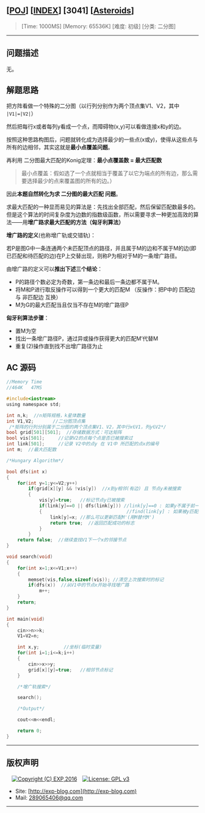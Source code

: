 ## [[POJ](http://poj.org/)] [[INDEX](https://github.com/lyy289065406/POJ-Solving-Reports)] [3041] [[Asteroids](http://poj.org/problem?id=3041)]

> [Time: 1000MS] [Memory: 65536K] [难度: 初级] [分类: 二分图]

------

## 问题描述

无。


## 解题思路

把方阵看做一个特殊的二分图（以行列分别作为两个顶点集V1、V2，其中 `|V1|=|V2|`）

然后把每行x或者每列y看成一个点，而障碍物(x,y)可以看做连接x和y的边。

按照这种思路构图后，问题就转化成为选择最少的一些点(x或y)，使得从这些点与所有的边相邻，其实这就是**最小点覆盖问题**。

再利用 二分图最大匹配的Konig定理：**最小点覆盖数 = 最大匹配数**

> 最小点覆盖：假如选了一个点就相当于覆盖了以它为端点的所有边，那么需要选择最少的点来覆盖图的所有的边。）

因此**本题自然转化为求 二分图的最大匹配 问题**。

求最大匹配的一种显而易见的算法是：先找出全部匹配，然后保留匹配数最多的。但是这个算法的时间复杂度为边数的指数级函数，所以需要寻求一种更加高效的算法——用**增广路求最大匹配的方法（匈牙利算法）**


**增广路的定义**(也称增广轨或交错轨)：

若P是图G中一条连通两个未匹配顶点的路径，并且属于M的边和不属于M的边(即已匹配和待匹配的边)在P上交替出现，则称P为相对于M的一条增广路径。

由增广路的定义可以**推出下述三个结论**：

- P的路径个数必定为奇数，第一条边和最后一条边都不属于M。
- 将M和P进行取反操作可以得到一个更大的匹配M （反操作：把P中的 匹配边 与 非匹配边 互换）
- M为G的最大匹配当且仅当不存在M的增广路径P

**匈牙利算法步骤**：

- 置M为空
- 找出一条增广路径P，通过异或操作获得更大的匹配M’代替M
- 重复(2)操作直到找不出增广路径为止


## AC 源码


```c
//Memory Time 
//464K   47MS 

#include<iostream>
using namespace std;

int n,k;  //n矩阵规格，k星体数量
int V1,V2;       //二分图顶点集
 /*矩阵的行列分别属于二分图的两个顶点集V1、V2，其中行x∈V1，列y∈V2*/
bool grid[501][501];  //存储数据方式：可达矩阵
bool vis[501];     //记录V2的点每个点是否已被搜索过
int link[501];     //记录 V2中的点y 在 V1中 所匹配的点x的编号
int m;  //最大匹配数

/*Hungary Algorithm*/

bool dfs(int x)
{
	for(int y=1;y<=V2;y++)
		if(grid[x][y] && !vis[y])  //x到y相邻(有边) 且 节点y未被搜索
		{
			vis[y]=true;   //标记节点y已被搜索
			if(link[y]==0 || dfs(link[y])) //link[y]==0 : 如果y不属于前一个匹配M
			{                               //find(link[y] : 如果被y匹配到的节点可以寻找到增广路
				link[y]=x; //那么可以更新匹配M'(用M替代M')
				return true;  //返回匹配成功的标志
			}
		}
	return false;  //继续查找V1下一个x的邻接节点
}

void search(void)
{
	for(int x=1;x<=V1;x++)
	{
		memset(vis,false,sizeof(vis)); //清空上次搜索时的标记
		if(dfs(x))  //从V1中的节点x开始寻找增广路
			m++;
	}
	return;
}

int main(void)
{
	cin>>n>>k;
	V1=V2=n;

	int x,y;         //坐标(临时变量)
	for(int i=1;i<=k;i++)
	{
		cin>>x>>y;
		grid[x][y]=true;   //相邻节点标记
	}

	/*增广轨搜索*/

	search();

	/*Output*/

	cout<<m<<endl;

	return 0;
}
```

------

## 版权声明

　[![Copyright (C) EXP,2016](https://img.shields.io/badge/Copyright%20(C)-EXP%202016-blue.svg)](http://exp-blog.com)　[![License: GPL v3](https://img.shields.io/badge/License-GPL%20v3-blue.svg)](https://www.gnu.org/licenses/gpl-3.0)
  

- Site: [http://exp-blog.com](http://exp-blog.com) 
- Mail: <a href="mailto:289065406@qq.com?subject=[EXP's Github]%20Your%20Question%20（请写下您的疑问）&amp;body=What%20can%20I%20help%20you?%20（需要我提供什么帮助吗？）">289065406@qq.com</a>


------
